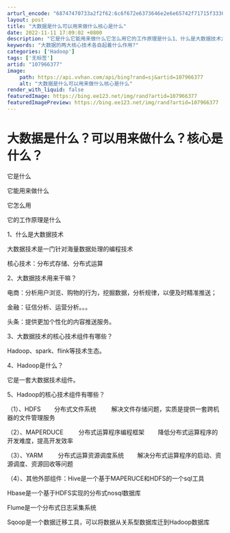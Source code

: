 ```yaml
---
arturl_encode: "68747470733a2f2f62:6c6f672e6373646e2e6e65742f71715f33303631323335312f:61727469636c652f64657461696c732f313037393636333737"
layout: post
title: "大数据是什么可以用来做什么核心是什么"
date: 2022-11-11 17:09:02 +0800
description: "它是什么它能用来做什么它怎么用它的工作原理是什么1、什么是大数据技术大数据技术是一门针对海量数据处理"
keywords: "大数据的两大核心技术各自起着什么作用?"
categories: ['Hadoop']
tags: ['无标签']
artid: "107966377"
image:
    path: https://api.vvhan.com/api/bing?rand=sj&artid=107966377
    alt: "大数据是什么可以用来做什么核心是什么"
render_with_liquid: false
featuredImage: https://bing.ee123.net/img/rand?artid=107966377
featuredImagePreview: https://bing.ee123.net/img/rand?artid=107966377
---
```


# 大数据是什么？可以用来做什么？核心是什么？

它是什么

它能用来做什么

它怎么用

它的工作原理是什么

1、什么是大数据技术

大数据技术是一门针对海量数据处理的编程技术

核心技术：分布式存储、分布式运算

2、大数据技术用来干嘛？

电商：分析用户浏览、购物的行为，挖掘数据，分析规律，以便及时精准推送；

金融：征信分析、运营分析。。。

头条：提供更加个性化的内容推送服务。

3、大数据技术的核心技术组件有哪些？

Hadoop、spark、flink等技术生态。

4、Hadoop是什么？

它是一套大数据技术组件。

5、Hadoop的核心技术组件有哪些？

（1）、HDFS        分布式文件系统         解决文件存储问题，实质是提供一套跨机器的文件管理服务

（2）、MAPERDUCE         分布式运算程序编程框架        降低分布式运算程序的开发难度，提高开发效率

（3）、YARM         分布式运算资源调度系统        解决分布式运算程序的启动、资源调度、资源回收等问题

（4）、其他外部组件：Hive是一个基于MAPERUCE和HDFS的一个sql工具

Hbase是一个基于HDFS实现的分布式nosql数据库

Flume是一个分布式日志采集系统

Sqoop是一个数据迁移工具，可以将数据从关系型数据库迁到Hadoop数据库
